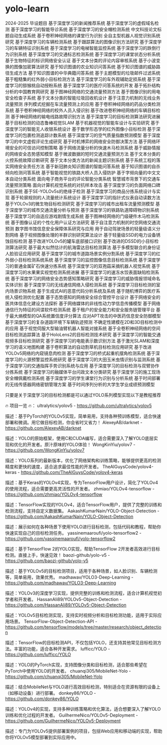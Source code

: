 # yolo-learn
2024-2025 毕设题目
基于深度学习的新闻推荐系统
基于深度学习的虚假域名检测
基于深度学习的智能导诊系统
基于深度学习的安全帽检测系统
中文科技论文标题自动生成系统
基于卷积神经网络的课堂行为识别
全自主型机器人视觉识别系统研究
基于深度学习的车辆检测系统
基于跟踪算法的图像识别方法研究
基于深度学习的车辆特征识别系统
基于深度学习的电梯智能监控系统
基于深度学习的跌倒行为识别系统
基于深度学习的交通标志检测系统
基于深度学习的课堂状态分析系统
基于生物特征的标识网络安全认证
基于文本分类的评论内容审核系统
基于小波变换的图像加密算法研究
基于知识图谱的农业知识问答系统
基于知识图谱的威胁路径生成方法
基于知识图谱的中华典籍问答系统
基于主题模型的垃圾邮件过滤系统
基于粗糙集的红外弱小目标检测方法
基于深度学习的车外观辅助定损系统
基于深度学习的猕猴桃自动授粉系统
基于深度学习的医疗问答系统的开发
基于拓扑结构分析的中国教育网研究
基于图神经网络的交通流量预测方法
基于图像识别的用电安全检查子系统
基于文本分类的智能垃圾回收机设计
基于注意力机制的无线业务流量预测
序列模式挖掘在车流量预测上的应用
基于卷积神经网络的药品分类检测系统
基于卷积神经网络的校外人员入侵识别
基于改进卷积神经网络的车辆目标检测
基于神经网络的输电线路故障识别方法
基于深度学习的目标检测算法研究进展
基于目标检测的动态鲁棒视觉SLAM
基于机器视觉的智能车设计与实验研究
基于深度学习的智能无人收银系统设计
基于数学形态学的红外图像小目标检测
基于深度学习的包裹检测追踪计数系统
基于深度学习的空气质量指数预测模型
基于深度学习的中文虚假评论生成研究
基于时机博弈的网络安全防御决策方法
基于网络环境安全的可信访问控制策略
基于网络流量分析的快速木马检测系统
基于威胁情报的网络安全态势感知模型
基于微波数据的短时交通流量预测方法
基于文本分类的火控系统故障诊断研究
基于文本分类方法的新闻主题识别系统
基于系统工程的落实网络安全责任方法
基于新冠肺炎知识图谱的智能问答系统
基于知识图谱的自杀倾向检测问答系统
基于智能视觉的铁路大桥人员入侵防护
基于字频向量的中文文本自动分类系统
面向电子商务平台的评论智能分类系统
智慧城市背景下的交通车流量预测策略
面向计算机视觉系统的对抗样本攻击
基于深度学习的负面网络口碑识别系统
基于SE-YOLOv5s的绝缘子检测
基于深度学习的商品分拣系统设计与实现
基于轮廓规则的人流量统计系统设计
基于深度学习的指针式仪表自动读数方法
基于YOLOv3的微生物目标检测研究
基于深度学习的城市出租车流量预测模型
基于深度学习的城市交通流量分析与预测
基于深度学习的铁路轨道障碍物识别系统
基于深度学习的自适应游戏剧情生成系统
基于图神经网络的门级硬件木马检测系统
基于图像认证的个性化用户认证方法研究
基于自注意力机制的时空网络交通流预测
数字图书馆信息安全保障体系研究与应用
用于自动驾驶场景的轻量级语义分割网络
基于视频图像处理的羊群识别研究算法设计
基于轻量级SSD的电力设备锈蚀目标检测
基于改进YOLOv5的罐车底部接口识别
基于改进的DSSD的小目标检测算法研究
基于最大似然估计的航海雷达目标检测算法
基于多模型联合的身份证人脸验证应用研究
基于深度学习的城市道路场景实例分割系统
基于深度学习的红外弱小目标检测系统系统
基于深度学习的监控图像信息目标检测系统
基于深度学习的普通金属矿石快速分拣系统
基于深度学习的双孢菇采摘机器人视觉系统
基于深度学习的水果果实视觉检测系统进展
基于深度学习的速冻水饺表面缺陷检测系统
基于深度学习的网络安全态势感知策略研究
基于深度学习的威胁情报领域命名实体识别
基于深度学习的无线通信网络入侵检测系统
基于深度学习目标检测的室内场景识物系统
基于生成式AI的恶意代码分析系统及系统
基于随机博弈的医疗系统入侵检测优化配置
基于态势感知的网络安全综合管控平台设计
基于网络安全的医共体信息化建设方法探析
基于网络媒体的非线性动力学信息传播模型
基于网络通信行为特征的间谍软件检测系统
基于租户的安全能力和安全服务链管理平台
基于最大熵模型的QA系统置信度评分算法
应对APT攻击的中医药信息安全防御模型
基于深度学习的复杂道路环境下车辆轨迹预测
不确定性建模在2D和3D目标检测中的应用
基于视觉伺服大型输油臂机器人智能对接系统
基于全卷积神经网络的空间目标检测追踪算法
基于HoloLens2的目标检测技术研究
基于深度学习的智能交通视频多目标检测研究
基于深度学习的电能表示数识别方法
基于激光SLAM和深度学习的语义地图构建
基于卷积算法的自动割草机目标检测应用研究
基于改进YOLOv5网络的内窥镜息肉检测
基于深度学习的桥式起重机摆角检测系统
基于深度学习的火源预警监控系统研究
基于深度学习的大田玉米虫情识别与监测系统
基于深度学习的交通指挥手势识别系统与应用
基于深度学习的目标检测与双臂协作分拣系统
基于深度学习的融媒体平台问政文本分类研究
基于深度学习的施工现场安全帽佩戴检测系统
基于深度学习的学生课堂行为识别与分析系统
基于时间部署的无线传感器网络密钥管理方案
基于时间序列分析的大学生学业成绩预测模型

只要是关于深度学习的目标检测都是可以通过YOLO系列模型实现以下是教程推荐

🔥 项目一览 🔥：
ultralytics/yolov5 - https://github.com/ultralytics/yolov5

描述：基于PyTorch的YOLOv5实现，简单易用，支持各种预训练模型，适合快速部署和微调。用它做目标检测，你会省时又省力！
AlexeyAB/darknet - https://github.com/AlexeyAB/darknet

描述：YOLO的原始框架，使用C和CUDA编写，适合需要深入了解YOLO底层实现和优化的开发者。原汁原味的YOLO体验！
WongKinYiu/yolov7 - https://github.com/WongKinYiu/yolov7

描述：YOLO系列的最新版本，优化了网络架构和训练策略，能够提供更高的检测精度和更快的速度，适合追求最佳性能的开发者。
TheAIGuysCode/yolov4-keras - https://github.com/TheAIGuysCode/yolov4-keras

描述：基于Keras的YOLOv4实现，专为TensorFlow用户设计，简化了YOLOv4的使用流程，适合需要更高灵活性的开发者。
zhmiao/YOLOv4-tensorflow - https://github.com/zhmiao/YOLOv4-tensorflow

描述：TensorFlow实现的YOLOv4，适合TensorFlow用户，提供了完整的训练和检测流程，支持自定义数据集。
AakashKumarNain/YOLO-Object-Detection - https://github.com/AakashKumarNain/YOLO-Object-Detection

描述：展示如何在各种场景下使用YOLO进行目标检测，包括代码和教程，帮助你快速实现自己的目标检测任务。
yassinemaaroufi/yolo-tensorflow2 - https://github.com/yassinemaaroufi/yolo-tensorflow2

描述：基于TensorFlow 2的YOLO实现，帮助TensorFlow 2开发者高效进行目标检测。直接上手，快速见效！
baozi-github/yolo-v5 - https://github.com/baozi-github/yolo-v5

描述：基于YOLOv5的目标检测项目，适用于各种场景，如人脸识别、车辆检测等，简单易用，效果优秀。
madhawav/YOLO3-Deep-Learning - https://github.com/madhawav/YOLO3-Deep-Learning

描述：YOLOv3的深度学习实现，提供完整的训练和检测流程，适合计算机视觉初学者和开发者。
HassanAli89/YOLOv5-Object-Detection - https://github.com/HassanAli89/YOLOv5-Object-Detection

描述：YOLOv5目标检测实现，支持实时视频分析和目标检测功能，适用于实际应用场景。
TensorFlow-Object-Detection-API - https://github.com/tensorflow/models/tree/master/research/object_detection

描述：TensorFlow的目标检测API，不仅包括YOLO，还支持其他常见目标检测方法。丰富的功能，适合各种开发需求。
lufficc/YOLO - https://github.com/lufficc/YOLO

描述：YOLO的PyTorch实现，支持图像分类和目标检测，适合那些希望在PyTorch中使用YOLO的开发者。
chuanqi305/MobileNet-Yolo - https://github.com/chuanqi305/MobileNet-Yolo

描述：结合MobileNet与YOLO进行高效目标检测，特别适合在资源有限的设备上（如移动设备）进行部署。
donkey86/YOLO - https://github.com/donkey86/YOLO

描述：YOLOv4的实现，支持多种训练策略和优化算法，适合想要深入了解YOLO训练和优化过程的开发者。
GuilhermeNico/YOLOv5-Deployment - https://github.com/GuilhermeNico/YOLOv5-Deployment

描述：专门为YOLOv5提供部署案例的项目，包括Web应用和移动端的实现，帮助你将YOLOv5模型部署到实际应用中。
